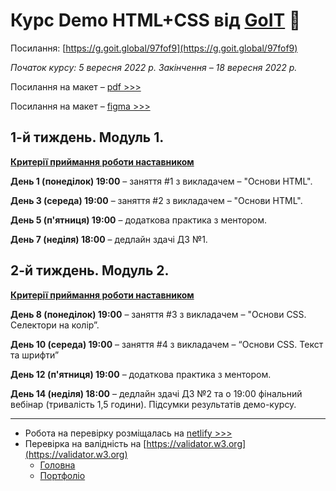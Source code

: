 # Курс Demo HTML+CSS від [GoIT](https://goit.ua/?lang=uk) 🚀

Посилання: [https://g.goit.global/97fof9](https://g.goit.global/97fof9)

_Початок курсу: 5 вересня 2022 р._
_Закінчення – 18 вересня 2022 р._

Посилання на макет – [pdf >>>](/files/webstudio.pdf)

Посилання на макет – [figma >>>](/files/webstudio.fig)

## 1-й тиждень. Модуль 1.

[**Критерії приймання роботи наставником**](/criterion-hw-01.md)

**День 1 (понеділок) 19:00** – заняття #1 з викладачем – "Основи HTML".

**День 3 (середа) 19:00** – заняття #2 з викладачем – "Основи HTML".

**День 5 (п'ятниця) 19:00** – додаткова практика з ментором.

**День 7 (неділя) 18:00** – дедлайн здачі ДЗ №1.

## 2-й тиждень. Модуль 2.

[**Критерії приймання роботи наставником**](/criterion-hw-02.md)

**День 8 (понеділок) 19:00** – заняття #3 з викладачем – "Основи CSS. Селектори на колір”.

**День 10 (середа) 19:00** – заняття #4 з викладачем – “Основи CSS. Текст та шрифти”

**День 12 (п'ятниця) 19:00** – додаткова практика з ментором.

**День 14 (неділя) 18:00** – дедлайн здачі ДЗ №2 та о 19:00 фінальний вебінар (тривалість 1,5 години). Підсумки результатів демо-курсу.

---

- Робота на перевірку розміщалась на [netlify >>>](https://pmayorov-goit-markup-hw-02.netlify.app/#)
- Перевірка на валідність на [https://validator.w3.org](https://validator.w3.org)
  * [Головна](https://validator.w3.org/nu/?doc=https%3A%2F%2Fpmayorov-goit-markup-hw-02.netlify.app%2F%23)
  * [Портфоліо](https://validator.w3.org/nu/?doc=https%3A%2F%2Fpmayorov-goit-markup-hw-02.netlify.app%2Fportfolio.html)
